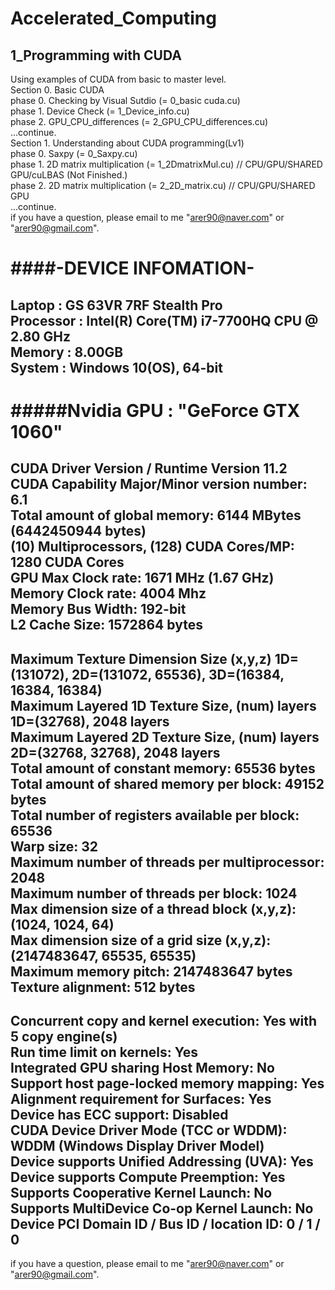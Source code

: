 # Accelerated_Computing

## 1_Programming with CUDA  
Using examples of CUDA from basic to master level.  
Section 0. Basic CUDA  
    phase   0. Checking by Visual Sutdio (= 0_basic cuda.cu)  
    phase   1. Device Check (= 1_Device_info.cu)  
    phase   2. GPU_CPU_differences (= 2_GPU_CPU_differences.cu)       
    ...continue.     
Section 1. Understanding about CUDA programming(Lv1)  
    phase   0. Saxpy (= 0_Saxpy.cu)  
    phase   1. 2D matrix multiplication (= 1_2DmatrixMul.cu)  // CPU/GPU/SHARED GPU/cuLBAS (Not Finished.)  
    phase   2. 2D matrix multiplication (= 2_2D_matrix.cu) // CPU/GPU/SHARED GPU  
    ...continue.  
if you have a question, please email to me "arer90@naver.com" or "arer90@gmail.com".  


####-DEVICE INFOMATION-
=====================================================================  
Laptop    : GS 63VR 7RF Stealth Pro  
Processor : Intel(R) Core(TM) i7-7700HQ CPU @ 2.80 GHz  
Memory    : 8.00GB  
System    : Windows 10(OS), 64-bit  
--------------------------------------------------------------------  
#####Nvidia GPU : "GeForce GTX 1060"  
======================================================================  
  CUDA Driver Version / Runtime Version          11.2   
  CUDA Capability Major/Minor version number:    6.1      
  Total amount of global memory:                 6144 MBytes (6442450944 bytes)     
  (10) Multiprocessors, (128) CUDA Cores/MP:     1280 CUDA Cores     
  GPU Max Clock rate:                            1671 MHz (1.67 GHz)     
  Memory Clock rate:                             4004 Mhz  
  Memory Bus Width:                              192-bit  
  L2 Cache Size:                                 1572864 bytes  
--------------------------------------------------------------------  
  Maximum Texture Dimension Size (x,y,z)         1D=(131072), 2D=(131072, 65536), 3D=(16384, 16384, 16384)     
  Maximum Layered 1D Texture Size, (num) layers  1D=(32768), 2048 layers    
  Maximum Layered 2D Texture Size, (num) layers  2D=(32768, 32768), 2048 layers    
  Total amount of constant memory:               65536 bytes    
  Total amount of shared memory per block:       49152 bytes    
  Total number of registers available per block: 65536   
  Warp size:                                     32  
  Maximum number of threads per multiprocessor:  2048  
  Maximum number of threads per block:           1024  
  Max dimension size of a thread block (x,y,z): (1024, 1024, 64)  
  Max dimension size of a grid size    (x,y,z): (2147483647, 65535, 65535)  
  Maximum memory pitch:                          2147483647 bytes  
  Texture alignment:                             512 bytes  
-------------------------------------------------------------------  
  Concurrent copy and kernel execution:          Yes with 5 copy engine(s)  
  Run time limit on kernels:                     Yes  
  Integrated GPU sharing Host Memory:            No  
  Support host page-locked memory mapping:       Yes  
  Alignment requirement for Surfaces:            Yes  
  Device has ECC support:                        Disabled  
  CUDA Device Driver Mode (TCC or WDDM):         WDDM (Windows Display Driver Model)  
  Device supports Unified Addressing (UVA):      Yes  
  Device supports Compute Preemption:            Yes  
  Supports Cooperative Kernel Launch:            No  
  Supports MultiDevice Co-op Kernel Launch:      No  
  Device PCI Domain ID / Bus ID / location ID:   0 / 1 / 0  
--------------------------------------------------------------------  
if you have a question, please email to me "arer90@naver.com" or "arer90@gmail.com".  
